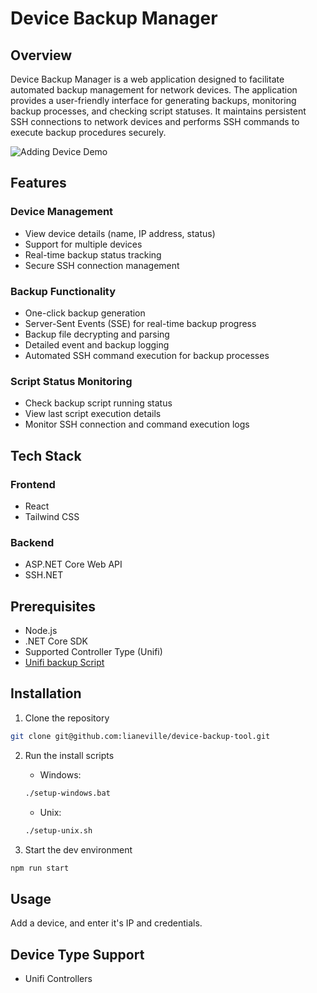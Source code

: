 # Device Backup Manager

## Overview

Device Backup Manager is a web application designed to facilitate automated backup management for network devices. The application provides a user-friendly interface for generating backups, monitoring backup processes, and checking script statuses. It maintains persistent SSH connections to network devices and performs SSH commands to execute backup procedures securely.

![Adding Device Demo]("demo/Adding_Device_Example.gif")

## Features

### Device Management

-  View device details (name, IP address, status)
-  Support for multiple devices
-  Real-time backup status tracking
-  Secure SSH connection management

### Backup Functionality

-  One-click backup generation
-  Server-Sent Events (SSE) for real-time backup progress
-  Backup file decrypting and parsing
-  Detailed event and backup logging
-  Automated SSH command execution for backup processes

### Script Status Monitoring

-  Check backup script running status
-  View last script execution details
-  Monitor SSH connection and command execution logs

## Tech Stack

### Frontend

-  React
-  Tailwind CSS

### Backend

-  ASP.NET Core Web API
-  SSH.NET

## Prerequisites

-  Node.js
-  .NET Core SDK
-  Supported Controller Type (Unifi)
-  [Unifi backup Script](https://github.com/gebn/unifibackup)

## Installation

1. Clone the repository

```bash
git clone git@github.com:lianeville/device-backup-tool.git
```

2. Run the install scripts

   -  Windows:

   ```bash
   ./setup-windows.bat
   ```

   -  Unix:

   ```bash
   ./setup-unix.sh
   ```

3. Start the dev environment

```bash
npm run start
```

## Usage

Add a device, and enter it's IP and credentials.

## Device Type Support

-  Unifi Controllers

